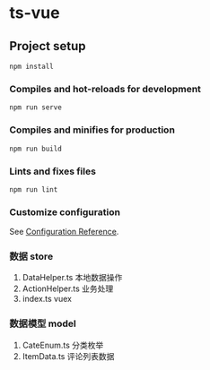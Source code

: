# ts-vue

## Project setup
```
npm install
```

### Compiles and hot-reloads for development
```
npm run serve
```

### Compiles and minifies for production
```
npm run build
```

### Lints and fixes files
```
npm run lint
```

### Customize configuration
See [Configuration Reference](https://cli.vuejs.org/config/).

### 数据  store  
1. DataHelper.ts 本地数据操作
2. ActionHelper.ts  业务处理
3. index.ts  vuex

###  数据模型  model
1. CateEnum.ts  分类枚举
2. ItemData.ts  评论列表数据